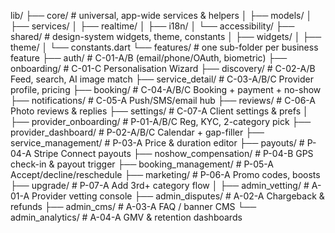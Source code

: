 lib/
├── core/                       # universal, app-wide services & helpers
│   ├── models/
│   ├── services/
│   ├── realtime/
│   ├── i18n/
│   └── accessibility/
├── shared/                     # design-system widgets, theme, constants
│   ├── widgets/
│   ├── theme/
│   └── constants.dart
└── features/                   # one sub-folder per business feature
    ├── auth/                  # C-01-A/B  (email/phone/OAuth, biometric)
    ├── onboarding/            # C-01-C  Personalisation Wizard
    ├── discovery/             # C-02-A/B  Feed, search, AI image match
    ├── service_detail/        # C-03-A/B/C  Provider profile, pricing
    ├── booking/               # C-04-A/B/C  Booking + payment + no-show
    ├── notifications/         # C-05-A  Push/SMS/email hub
    ├── reviews/               # C-06-A  Photo reviews & replies
    ├── settings/              # C-07-A  Client settings & prefs
    │
    ├── provider_onboarding/   # P-01-A/B/C  Reg, KYC, 2-category pick
    ├── provider_dashboard/    # P-02-A/B/C  Calendar + gap-filler
    ├── service_management/    # P-03-A  Price & duration editor
    ├── payouts/               # P-04-A  Stripe Connect payouts
    ├── noshow_compensation/   # P-04-B  GPS check-in & payout trigger
    ├── booking_management/    # P-05-A  Accept/decline/reschedule
    ├── marketing/             # P-06-A  Promo codes, boosts
    ├── upgrade/               # P-07-A  Add 3rd+ category flow
    │
    ├── admin_vetting/         # A-01-A  Provider vetting console
    ├── admin_disputes/        # A-02-A  Chargeback & refunds
    ├── admin_cms/             # A-03-A  FAQ / banner CMS
    └── admin_analytics/       # A-04-A  GMV & retention dashboards
